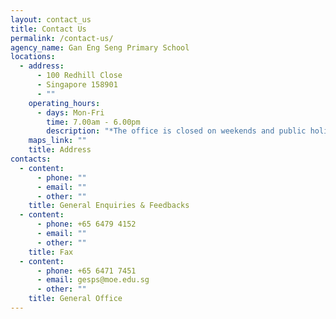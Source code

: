```yaml
---
layout: contact_us
title: Contact Us
permalink: /contact-us/
agency_name: Gan Eng Seng Primary School
locations:
  - address:
      - 100 Redhill Close
      - Singapore 158901
      - ""
    operating_hours:
      - days: Mon-Fri
        time: 7.00am - 6.00pm
        description: "*The office is closed on weekends and public holidays."
    maps_link: ""
    title: Address
contacts:
  - content:
      - phone: ""
      - email: ""
      - other: ""
    title: General Enquiries & Feedbacks
  - content:
      - phone: +65 6479 4152
      - email: ""
      - other: ""
    title: Fax
  - content:
      - phone: +65 6471 7451
      - email: gesps@moe.edu.sg
      - other: ""
    title: General Office
---
```

